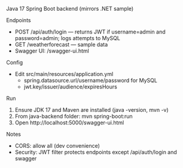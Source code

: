 Java 17 Spring Boot backend (mirrors .NET sample)

Endpoints
- POST /api/auth/login — returns JWT if username=admin and password=admin; logs attempts to MySQL
- GET  /weatherforecast — sample data
- Swagger UI: /swagger-ui.html

Config
- Edit src/main/resources/application.yml
  - spring.datasource.url/username/password for MySQL
  - jwt.key/issuer/audience/expiresHours

Run
1) Ensure JDK 17 and Maven are installed (java -version, mvn -v)
2) From java-backend folder: mvn spring-boot:run
3) Open http://localhost:5000/swagger-ui.html

Notes
- CORS: allow all (dev convenience)
- Security: JWT filter protects endpoints except /api/auth/login and swagger
